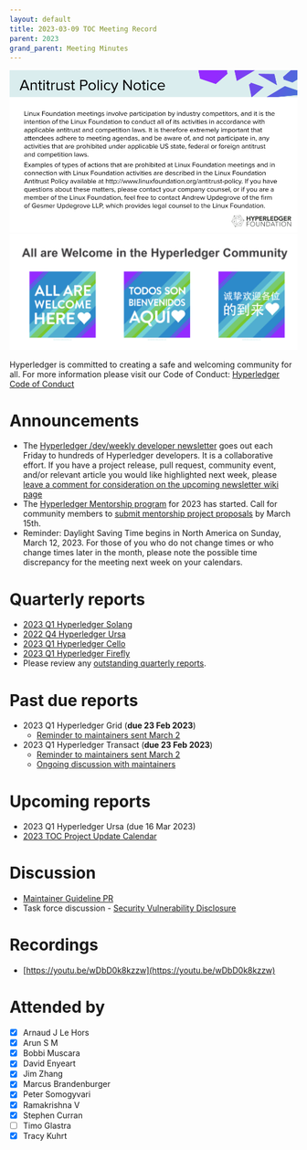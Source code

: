 ```yaml
---
layout: default
title: 2023-03-09 TOC Meeting Record
parent: 2023
grand_parent: Meeting Minutes
---
```

![Antitrust Policy Notice](../images/antitrust-policy-notice.png "Antitrust Policy Notice")
![All are Welcome in the Hyperledger Community](../images/all-are-welcome.png "All are Welcome in the Hyperledger Community")

Hyperledger is committed to creating a safe and welcoming community for all. For more information please visit our Code of Conduct: [Hyperledger Code of Conduct](https://toc.hyperledger.org/governing-documents/code-of-conduct.html)

# Announcements
* The [Hyperledger /dev/weekly developer newsletter](https://wiki.hyperledger.org/pages/viewpage.action?pageId=39618905) goes out each Friday to hundreds of Hyperledger developers. It is a collaborative effort. If you have a project release, pull request, community event, and/or relevant article you would like highlighted next week, please [leave a comment for consideration on the upcoming newsletter wiki page](https://wiki.hyperledger.org/display/DR/2023)
* The [Hyperledger Mentorship program](https://wiki.hyperledger.org/display/INTERN/Hyperledger+Mentorship+Program) for 2023 has started. Call for community members to [submit mentorship project proposals](https://wiki.hyperledger.org/display/INTERN/Mentorship+Projects) by March 15th.
* Reminder: Daylight Saving Time begins in North America on Sunday, March 12, 2023. For those of you who do not change times or who change times later in the month, please note the possible time discrepancy for the meeting next week on your calendars.

# Quarterly reports
* [2023 Q1 Hyperledger Solang](https://github.com/hyperledger/toc/pull/74)
* [2022 Q4 Hyperledger Ursa](https://github.com/hyperledger/toc/pull/77)
* [2023 Q1 Hyperledger Cello](https://github.com/hyperledger/toc/pull/76)
* [2023 Q1 Hyperledger Firefly](https://github.com/hyperledger/toc/pull/78)
* Please review any [outstanding quarterly reports](https://github.com/hyperledger/toc/pulls?q=is%3Apr+is%3Aopen+label%3Aquarterly-report+user-review-requested%3A%40me).

# Past due reports
* 2023 Q1 Hyperledger Grid (**due 23 Feb 2023**)
  * [Reminder to maintainers sent March 2](https://discord.com/channels/905194001349627914/941369600841502792/1080893818603307028)
* 2023 Q1 Hyperledger Transact (**due 23 Feb 2023**)
  * [Reminder to maintainers sent March 2](https://discord.com/channels/905194001349627914/941414458922790982/1080893688441491536)
  * [Ongoing discussion with maintainers](https://discord.com/channels/905194001349627914/941414458922790982/1081247988275486752)

# Upcoming reports
* 2023 Q1 Hyperledger Ursa (due 16 Mar 2023)
* [2023 TOC Project Update Calendar](https://wiki.hyperledger.org/display/TSC/2023+TOC+Project+Update+Calendar)

# Discussion
* [Maintainer Guideline PR](https://github.com/hyperledger/toc/pull/80)
* Task force discussion - [Security Vulnerability Disclosure](https://github.com/hyperledger/toc/issues/48)

# Recordings
* [https://youtu.be/wDbD0k8kzzw](https://youtu.be/wDbD0k8kzzw)

# Attended by
* [x] Arnaud J Le Hors
* [x] Arun S M
* [x] Bobbi Muscara
* [x] David Enyeart
* [x] Jim Zhang
* [x] Marcus Brandenburger 
* [x] Peter Somogyvari
* [x] Ramakrishna V 
* [x] Stephen Curran 
* [ ] Timo Glastra
* [x] Tracy Kuhrt
